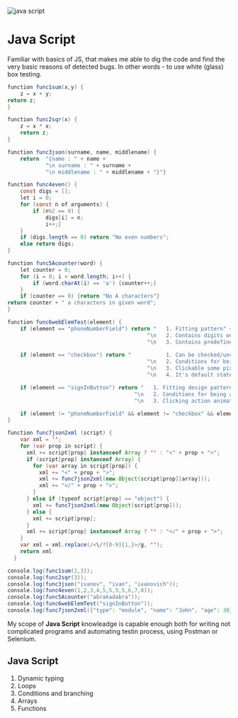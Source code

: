 ![java script](https://encrypted-tbn0.gstatic.com/images?q=tbn:ANd9GcQ-VdywFhf9xsN6AIeK4F6snUxn3xxXiWJrk8NNusEKF3E7FCXN1zWFZbTFTR6aOhBeXg&usqp=CAU)

# Java Script

Familiar with basics of JS, that makes me able to dig the code and find the very basic reasons of detected bugs. In other words - to use white (glass) box testing.

```java script        
function func1sum(x,y) {
    z = x + y;
return z;
}

function func2sqr(x) {
    z = x * x;
    return z;
}

function func3json(surname, name, middlename) {
    return  "{name : " + name +
            "\n surname : " + surname +
            "\n middlename : " + middlename + "}"}

function func4even() {
    const digs = [];
    let i = 0;
    for (const n of arguments) {
        if (n%2 == 0) {
            digs[i] = n;
            i++;}
    }
    if (digs.length == 0) return "No even numbers";
    else return digs;
}

function func5Acounter(word) {
    let counter = 0;
    for (i = 0; i < word.length; i++) {
        if (word.charAt(i) == 'a') {counter++;}
    }
    if (counter == 0) {return "No A characters"}
return counter + " a characters in given word";
}

function func6webElemTest(element) {
    if (element == "phoneNumberField") return "   1. Fitting pattern" + 
                                            "\n   2. Contains digits only" +
                                            "\n   3. Contains predefined delimeters only";
                                            
    if (element == "checkbox") return "           1. Can be checked/unchecked" + 
                                            "\n   2. Conditions for being active/unactive" +
                                            "\n   3. Clickable some pixels around it" +
                                            "\n   4. It's default state";

    if (element == "signInButton") return "   1. Fitting design pattern" + 
                                        "\n   2. Conditions for being active/unactive" +
                                        "\n   3. Clicking action animation";

    if (element != "phoneNumberField" && element != "checkbox" && element != "signInButton") return "Enter correct element";
}

function func7json2xml (script) {
    var xml = '';
    for (var prop in script) {
      xml += script[prop] instanceof Array ? '' : "<" + prop + ">";
      if (script[prop] instanceof Array) {
        for (var array in script[prop]) {
          xml += "<" + prop + ">";
          xml += func7json2xml(new Object(script[prop][array]));
          xml += "</" + prop + ">";
        }
      } else if (typeof script[prop] == "object") {
        xml += func7json2xml(new Object(script[prop]));
      } else {
        xml += script[prop];
      }
      xml += script[prop] instanceof Array ? '' : "</" + prop + ">";
    }
    var xml = xml.replace(/<\/?[0-9]{1,}>/g, '');
    return xml
  }

console.log(func1sum(2,3));
console.log(func2sqr(3));
console.log(func3json("ivanov", "ivan", "ivanovich"));
console.log(func4even(1,2,3,4,5,5,5,5,6,7,8));
console.log(func5Acounter("abrakadabra"));
console.log(func6webElemTest("signInButton"));
console.log(func7json2xml({"type": "module", "name": "John", "age": 30}));
```
My scope of **Java Script** knowleadge is capable enough both for writing not complicated programs and automating testin process, using Postman or Selenium. 
## Java Script
1. Dynamic typing
2. Loops
3. Conditions and branching
4. Arrays
5. Functions
